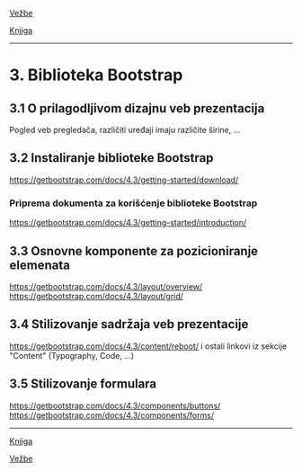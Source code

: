 [Vežbe](../../../README.md)

[Knjiga](../../README.md)

-----

# 3. Biblioteka Bootstrap

## 3.1 O prilagodljivom dizajnu veb prezentacija

Pogled veb pregledača, različiti uređaji imaju različite širine, ...

## 3.2 Instaliranje biblioteke Bootstrap

https://getbootstrap.com/docs/4.3/getting-started/download/

### Priprema dokumenta za korišćenje biblioteke Bootstrap

https://getbootstrap.com/docs/4.3/getting-started/introduction/

## 3.3 Osnovne komponente za pozicioniranje elemenata

https://getbootstrap.com/docs/4.3/layout/overview/
https://getbootstrap.com/docs/4.3/layout/grid/

## 3.4 Stilizovanje sadržaja veb prezentacije

https://getbootstrap.com/docs/4.3/content/reboot/ i ostali linkovi iz sekcije "Content" (Typography, Code, ...)

## 3.5 Stilizovanje formulara

https://getbootstrap.com/docs/4.3/components/buttons/
https://getbootstrap.com/docs/4.3/components/forms/

-----

[Knjiga](../../README.md)

[Vežbe](../../../README.md)

<!--
<div style="max-width: 98%;">
<img style="max-width: 100%;" src="./Slike/.png" alt="">
</div>
-->

<!--
<a style="border: 2px solid gray; display: inline-block; padding: 15px; background-color: rgb(114, 211, 250); color: black;"
   href="./Primeri/X/index.html"
   target="_blank">Pogledaj primer uživo</a>
-->
